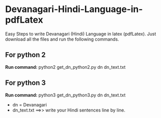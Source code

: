 # Devanagari-Hindi-Language-in-pdfLatex
Easy Steps to write Devanagari (Hindi) Language in latex (pdfLatex). Just download all the files and run the following commands.

## For python 2
**Run command:** python2 get_dn_python2.py dn dn_text.txt

## For python 3
**Run command:** python3 get_dn_python3.py dn dn_text.txt

* dn = Devanagari
* dn_text.txt ==>> write your Hindi sentences line by line.
